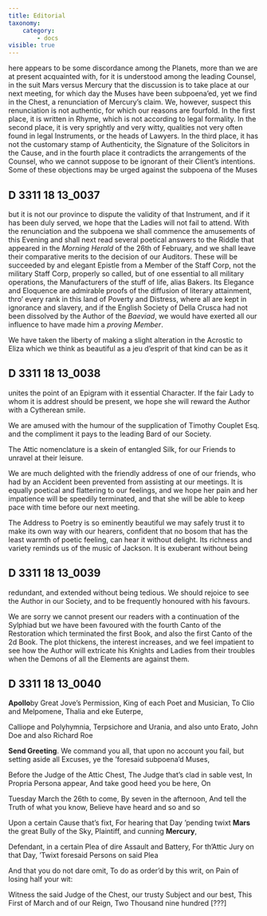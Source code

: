 ```yaml
---
title: Editorial
taxonomy:
    category:
        - docs
visible: true
---
```


here appears to be some discordance among the Planets, more than we are at present acquainted with, for it is understood among the leading Counsel, in the suit Mars versus Mercury that the discussion is to take place at our next meeting, for which day the Muses have been subpoena’ed, yet we find in the Chest, a renunciation of Mercury’s claim. We, however, suspect this renunciation is not authentic, for which our reasons are fourfold. In the first place, it is written in Rhyme, which is not according to legal formality. In the second place, it is very sprightly and very witty, qualities not very often found in legal Instruments, or the heads of Lawyers. In the third place, it has not the customary stamp of Authenticity, the Signature of the Solicitors in the Cause, and in the fourth place it contradicts the arrangements of the Counsel, who we cannot suppose to be ignorant of their Client’s intentions. Some of these objections may be urged against the subpoena of the Muses

## D 3311 18 13_0037

but it is not our province to dispute the validity of that Instrument, and if it has been duly served, we hope that the Ladies will not fail to attend. With the renunciation and the subpoena we shall commence the amusements of this Evening and shall next read several poetical answers to the Riddle that appeared in the *Morning Herald* of the 26th of February, and we shall leave their comparative merits to the decision of our Auditors. These will be succeeded by and elegant Epistle from a Member of the Staff Corp, not the military Staff Corp, properly so called, but of one essential to all military operations, the Manufacturers of the stuff of life, alias Bakers. Its Elegance and Eloquence are admirable proofs of the diffusion of literary attainment, thro’ every rank in this land of Poverty and Distress, where all are kept in ignorance and slavery, and if the English Society of Della Crusca had not been dissolved by the Author of the *Baeviad*, we would have exerted all our influence to have made him a *proving Member*.

We have taken the liberty of making a slight alteration in the Acrostic to Eliza which we think as beautiful as a jeu d’esprit of that kind can be as it

## D 3311 18 13_0038

unites the point of an Epigram with it essential Character. If the fair Lady to whom it is addrest should be present, we hope she will reward the Author with a Cytherean smile.

We are amused with the humour of the supplication of Timothy Couplet Esq. and the compliment it pays to the leading Bard of our Society.

The Attic nomenclature is a skein of entangled Silk, for our Friends to unravel at their leisure.

We are much delighted with the friendly address of one of our friends, who had by an Accident been prevented from assisting at our meetings. It is equally poetical and flattering to our feelings, and we hope her pain and her impatience will be speedily terminated, and that she will be able to keep pace with time before our next meeting.

The Address to Poetry is so eminently beautiful we may safely trust it to make its own way with our hearers, confident that no bosom that has the least warmth of poetic feeling, can hear it without delight. Its richness and variety reminds us of the music of Jackson. It is exuberant without being

## D 3311 18 13_0039

redundant, and extended without being tedious. We should rejoice to see the Author in our Society, and to be frequently honoured with his favours.

We are sorry we cannot present our readers with a continuation of the Sylphiad but we have been favoured with the fourth Canto of the Restoration which terminated the first Book, and also the first Canto of the 2d Book. The plot thickens, the interest increases, and we feel impatient to see how the Author will extricate his Knights and Ladies from their troubles when the Demons of all the Elements are against them.

## D 3311 18 13_0040

**Apollo**by Great Jove’s Permission, King of each Poet and Musician, To Clio and Melpomene, Thalia and eke Euterpe,

Calliope and Polyhymnia, Terpsichore and Urania, and also unto Erato, John Doe and also Richard Roe

**Send Greeting**. We command you all, that upon no account you fail, but setting aside all Excuses, ye the ’foresaid subpoena’d Muses,

Before the Judge of the Attic Chest, The Judge that’s clad in sable vest, In Propria Persona appear, And take good heed you be here, On

Tuesday March the 26th to come, By seven in the afternoon, And tell the Truth of what you know, Believe have heard and so and so

Upon a certain Cause that’s fixt, For hearing that Day ’pending twixt **Mars** the great Bully of the Sky, Plaintiff, and cunning **Mercury**,

Defendant, in a certain Plea of dire Assault and Battery, For th’Attic Jury on that Day, ’Twixt foresaid Persons on said Plea

And that you do not dare omit, To do as order’d by this writ, on Pain of losing half your wit:

Witness the said Judge of the Chest, our trusty Subject and our best, This First of March and of our Reign, Two Thousand nine hundred [???]